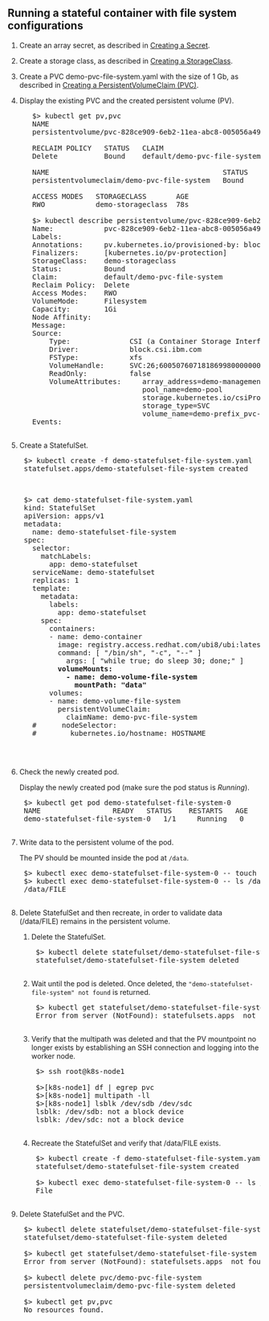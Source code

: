 ## Running a stateful container with file system configurations

1. Create an array secret, as described in [Creating a Secret](../content/configuration/csi_ug_config_create_secret.md). 

2. Create a storage class, as described in [Creating a StorageClass](../content/configuration/csi_ug_config_create_storageclasses.md).

3. Create a PVC demo-pvc-file-system.yaml with the size of 1 Gb, as described in [Creating a PersistentVolumeClaim (PVC)](../content/configuration/csi_ug_config_create_pvc.md).

4. Display the existing PVC and the created persistent volume (PV).

     <pre>
      $> kubectl get pv,pvc
      NAME                                                        CAPACITY   ACCESS MODES
      persistentvolume/pvc-828ce909-6eb2-11ea-abc8-005056a49b44   1Gi        RWO
        
      RECLAIM POLICY   STATUS   CLAIM                          STORAGECLASS     REASON  AGE
      Delete           Bound    default/demo-pvc-file-system   demo-storageclass        109m
        
      NAME                                         STATUS   VOLUME                                     CAPACITY   
      persistentvolumeclaim/demo-pvc-file-system   Bound    pvc-828ce909-6eb2-11ea-abc8-005056a49b44   1Gi
        
      ACCESS MODES   STORAGECLASS       AGE
      RWO            demo-storageclass  78s
        
      $> kubectl describe persistentvolume/pvc-828ce909-6eb2-11ea-abc8-005056a49b44
      Name:            pvc-828ce909-6eb2-11ea-abc8-005056a49b44
      Labels:          <none>
      Annotations:     pv.kubernetes.io/provisioned-by: block.csi.ibm.com
      Finalizers:      [kubernetes.io/pv-protection]
      StorageClass:    demo-storageclass
      Status:          Bound
      Claim:           default/demo-pvc-file-system
      Reclaim Policy:  Delete
      Access Modes:    RWO
      VolumeMode:      Filesystem
      Capacity:        1Gi
      Node Affinity:   <none>
      Message:
      Source:
          Type:              CSI (a Container Storage Interface (CSI) volume source)
          Driver:            block.csi.ibm.com
          FSType:            xfs
          VolumeHandle:      SVC:26;60050760718186998000000000005E93
          ReadOnly:          false
          VolumeAttributes:     array_address=demo-management-address
                                pool_name=demo-pool
                                storage.kubernetes.io/csiProvisionerIdentity=1631546133261-8081-block.csi.ibm.com
                                storage_type=SVC
                                volume_name=demo-prefix_pvc-828ce909-6eb2-11ea-abc8-005056a49b44
      Events:                <none>
      </pre>
5. Create a StatefulSet.

    <pre>
    $> kubectl create -f demo-statefulset-file-system.yaml
    statefulset.apps/demo-statefulset-file-system created
    
    <pre>
    $> cat demo-statefulset-file-system.yaml
    kind: StatefulSet
    apiVersion: apps/v1
    metadata:
      name: demo-statefulset-file-system
    spec:
      selector:
        matchLabels:
          app: demo-statefulset
      serviceName: demo-statefulset
      replicas: 1
      template:
        metadata:
          labels:
            app: demo-statefulset
        spec:
          containers:
          - name: demo-container
            image: registry.access.redhat.com/ubi8/ubi:latest
            command: [ "/bin/sh", "-c", "--" ]
              args: [ "while true; do sleep 30; done;" ]
            <b>volumeMounts:
              - name: demo-volume-file-system
                mountPath: "data"</b>
          volumes:
          - name: demo-volume-file-system
            persistentVolumeClaim:
              claimName: demo-pvc-file-system
      #      nodeSelector:
      #        kubernetes.io/hostname: HOSTNAME
    

6. Check the newly created pod.

    Display the newly created pod (make sure the pod status is _Running_).

    <pre>
    $> kubectl get pod demo-statefulset-file-system-0
    NAME                 READY   STATUS    RESTARTS   AGE
    demo-statefulset-file-system-0   1/1     Running   0          43s

7. Write data to the persistent volume of the pod.

    The PV should be mounted inside the pod at `/data`.

    <pre>
    $> kubectl exec demo-statefulset-file-system-0 -- touch /data/FILE
    $> kubectl exec demo-statefulset-file-system-0 -- ls /data/FILE
    /data/FILE

8. Delete StatefulSet and then recreate, in order to validate data (/data/FILE) remains in the persistent volume.

    1. Delete the StatefulSet.

        <pre>
        $> kubectl delete statefulset/demo-statefulset-file-system
        statefulset/demo-statefulset-file-system deleted

    2. Wait until the pod is deleted. Once deleted, the `"demo-statefulset-file-system" not found` is returned.

        <pre>
        $> kubectl get statefulset/demo-statefulset-file-system
        Error from server (NotFound): statefulsets.apps <StatefulSet name> not found

    3. Verify that the multipath was deleted and that the PV mountpoint no longer exists by establishing an SSH connection and logging into the worker node.
          
        <pre>
        $> ssh root@k8s-node1
            
        $>[k8s-node1] df | egrep pvc
        $>[k8s-node1] multipath -ll
        $>[k8s-node1] lsblk /dev/sdb /dev/sdc
        lsblk: /dev/sdb: not a block device
        lsblk: /dev/sdc: not a block device

    4. Recreate the StatefulSet and verify that /data/FILE exists.

        <pre>
        $> kubectl create -f demo-statefulset-file-system.yaml
        statefulset/demo-statefulset-file-system created
            
        $> kubectl exec demo-statefulset-file-system-0 -- ls /data/FILE
        File

9. Delete StatefulSet and the PVC.

    <pre>
    $> kubectl delete statefulset/demo-statefulset-file-system
    statefulset/demo-statefulset-file-system deleted
        
    $> kubectl get statefulset/demo-statefulset-file-system
    Error from server (NotFound): statefulsets.apps <StatefulSet name> not found.
        
    $> kubectl delete pvc/demo-pvc-file-system
    persistentvolumeclaim/demo-pvc-file-system deleted
        
    $> kubectl get pv,pvc
    No resources found.